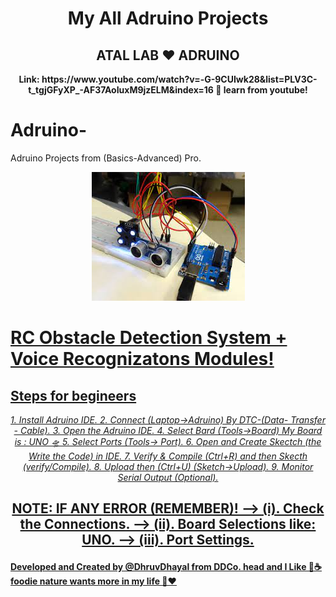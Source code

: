 <center><h1> My All Adruino Projects</h1></center>
<center><h2> ATAL LAB ❤ ADRUINO</h2></center>

<center><b> Link: https://www.youtube.com/watch?v=-G-9CUIwk28&list=PLV3C-t_tgjGFyXP_-AF37AoIuxM9jzELM&index=16 🤳 learn from youtube!</b></center>

# Adruino-
Adruino Projects from (Basics-Advanced) Pro.

<center><img src="radar.jpeg" alt=" "></center>

<h1><b><u>RC Obstacle Detection System + Voice Recognizatons Modules!</b></h1>
<h2>Steps for begineers</h2>

<center><i><p>
  1. Install Adruino IDE.
  2. Connect <u>(Laptop->Adruino)</u> By DTC-(Data- Transfer - Cable).
  3. Open the Adruino IDE.
  4. Select Bard (Tools->Board) My Board is : UNO 🛸
  5. Select Ports (Tools-> Port).
  6. Open and Create Skectch (the Write the Code) in IDE.
  7. Verify & Compile (Ctrl+R) and then Skecth (verify/Compile).
  8. Upload then (Ctrl+U) (Sketch->Upload).
  9. Monitor Serial Output (Optional).
</p></i></center>

<h2><center><p>
  NOTE: IF ANY ERROR (REMEMBER)!
        --> (i). Check the Connections.
        --> (ii). Board Selections like: UNO.
        --> (iii). Port Settings.
</p></center></h2>

<u><b> Developed and Created by @DhruvDhayal from DDCo. head and I Like 🍔☕ foodie nature wants more in my life 🤑❤
